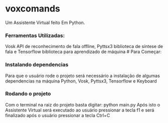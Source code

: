 # voxcomands
Um Assistente Virtual feito Em Python.
<h3>Ferramentas Utilizadas:</h3> Vosk API de reconhecimento de fala offline, Pyttsx3 biblioteca de síntese de fala e Tensorflow biblioteca para aprendizado de máquina
# Para Começar: 
<h3>Instalando dependencias</h3>
Para que o usuário rode o projeto será necessário a instalação de algumas dependencias na máquina
Python, Vosk, Pyttsx3, Tensorflow e Keyboard
<h3>Rodando o projeto</h3>
Com o terminal na raiz do projeto basta digitar: python main.py
Após isto o Assistente Virtual será executado ao usuário pressionar a tecla f1 e será finalizado após o usuário pressionar a tecla Ctrl+C
